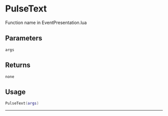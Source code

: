 # PulseText
Function name in EventPresentation.lua
## Parameters
`args`
## Returns
`none`
## Usage
```lua
PulseText(args)
```
---
